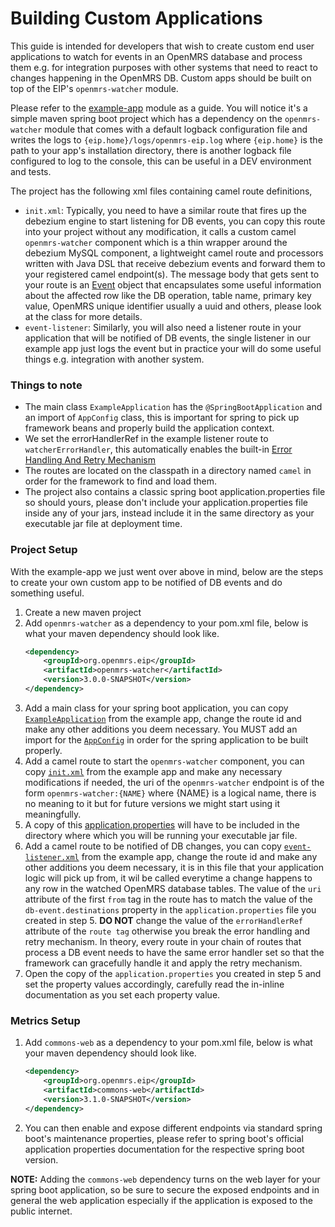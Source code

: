 # Building Custom Applications

This guide is intended for developers that wish to create custom end user applications to watch for events in an OpenMRS
database and process them e.g. for integration purposes with other systems that need to react to changes happening in 
the OpenMRS DB. Custom apps should be built on top of the EIP's `openmrs-watcher` module.

Please refer to the [example-app](../../example-app) module as a guide. You will notice it's a simple maven spring boot 
project which has a dependency on the `openmrs-watcher` module that comes with a default logback configuration file 
and writes the logs to `{eip.home}/logs/openmrs-eip.log` where `{eip.home}` is the path to your app's installation
directory, there is another logback file configured to log to the console, this can be useful in a DEV environment and 
tests.

The project has the following xml files containing camel route definitions,
- `init.xml`: Typically, you need to have a similar route that fires up the debezium engine to start listening for DB events,
  you can copy this route into your project without any modification, it calls a custom camel `openmrs-watcher` component
  which is a thin wrapper around the debezium MySQL component, a lightweight camel route and processors written with
  Java DSL that receive debezium events and forward them to your registered camel endpoint(s). The message body that gets
  sent to your route is an [Event](../../openmrs-watcher/src/main/java/org/openmrs/eip/mysql/watcher/Event.java) object that
  encapsulates some useful information about the affected row like the DB operation, table name, primary key value,
  OpenMRS unique identifier usually a uuid and others, please look at the class for more details.
- `event-listener`: Similarly, you will also need a listener route in your application that will be notified of DB events,
  the single listener in our example app just logs the event but in practice your will do some useful things e.g.
  integration with another system.

### Things to note
- The main class `ExampleApplication` has the `@SpringBootApplication` and an import of `AppConfig` class, this is 
  important for spring to pick up framework beans and properly build the application context.
- We set the errorHandlerRef in the example listener route to `watcherErrorHandler`, this automatically enables the 
  built-in [Error Handling And Retry Mechanism](../../README.md#error-handling-and-retry-mechanism)
- The routes are located on the classpath in a directory named `camel` in order for the framework to find and load them.
- The project also contains a classic spring boot application.properties file so should yours, please don't include your 
application.properties file inside any of your jars, instead include it in the same directory as your executable jar 
file at deployment time. 

### Project Setup
With the example-app we just went over above in mind, below are the steps to create your own custom app to be notified 
of DB events and do something useful.

1. Create a new maven project
2. Add `openmrs-watcher` as a dependency to your pom.xml file, below is what your maven dependency should look like.
    ```xml
    <dependency>
        <groupId>org.openmrs.eip</groupId>
        <artifactId>openmrs-watcher</artifactId>
        <version>3.0.0-SNAPSHOT</version>
    </dependency>
    ```
3. Add a main class for your spring boot application, you can copy [`ExampleApplication`](../../example-app/src/main/java/org/openmrs/eip/example/ExampleApplication.java) 
   from the example app, change the route id and make any other additions you deem necessary. You MUST add an import for the [`AppConfig`](../../commons/src/main/java/org/openmrs/eip/app/config/AppConfig.java) 
   in order for the spring application to be built properly.
4. Add a camel route to start the `openmrs-watcher` component, you can copy [`init.xml`](../../example-app/src/main/resources/camel/init.xml)
   from the example app and make any necessary modifications if needed, the uri of the `openmrs-watcher` 
   endpoint is of the form `openmrs-watcher:{NAME}` where {NAME} is a logical name, there is no meaning to it but for 
   future versions we might start using it meaningfully.
5. A copy of this [application.properties](../../docs/custom/application.properties) will have to be included in the 
   directory where which you will be running your executable jar file.
6. Add a camel route to be notified of DB changes, you can copy [`event-listener.xml`](../../example-app/src/main/resources/camel/event-listener.xml)
   from the example app, change the route id and make any other additions you deem necessary, it is in this file that 
   your application logic will pick up from, it wil be called everytime a change happens to any row in the watched 
   OpenMRS database tables. The value of the `uri` attribute of the first `from` tag in the route has to match the value 
   of the `db-event.destinations` property in the `application.properties` file you created in step 5. 
   **DO NOT** change the value of the `errorHandlerRef` attribute of the `route tag` otherwise you break the error 
   handling and retry mechanism. In theory, every route in your chain of routes that process a DB event needs to have 
   the same error handler set so that the framework can gracefully handle it and apply the retry mechanism. 
7. Open the copy of the `application.properties` you created in step 5 and set the property values accordingly, 
   carefully read the in-inline documentation as you set each property value.
   
### Metrics Setup
1. Add `commons-web` as a dependency to your pom.xml file, below is what your maven dependency should look like.
    ```xml
    <dependency>
        <groupId>org.openmrs.eip</groupId>
        <artifactId>commons-web</artifactId>
        <version>3.1.0-SNAPSHOT</version>
    </dependency>
    ```
2. You can then enable and expose different endpoints via standard spring boot's maintenance properties, please refer to
   spring boot's official application properties documentation for the respective spring boot version.
   
**NOTE:** Adding the `commons-web` dependency turns on the web layer for your spring boot application, so be sure to 
secure the exposed endpoints and in general the web application especially if the application is exposed to the public 
internet. 
